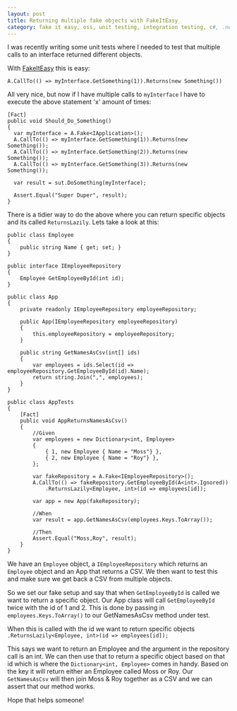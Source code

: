 ```yaml
---
layout: post
title: Returning multiple fake objects with FakeItEasy
category: fake it easy, oss, unit testing, integration testing, c#, .net
---
```

I was recently writing some unit tests where I needed to test that multiple calls to an interface returned different objects.  

With [FakeItEasy][2] this is easy:

    A.CallTo(() => myInterface.GetSomething(1)).Returns(new Something())

All very nice, but now if I have multiple calls to `myInterface` I have to execute the above statement 'x' amount of times:

    [Fact]
    public void Should_Do_Something()
    {
      var myInterface = A.Fake<IApplication>();
      A.CallTo(() => myInterface.GetSomething(1)).Returns(new Something());
      A.CallTo(() => myInterface.GetSomething(2)).Returns(new Something());
      A.CallTo(() => myInterface.GetSomething(3)).Returns(new Something());
      
      var result = sut.DoSomething(myInterface);
      
      Assert.Equal("Super Duper", result);
    }
<!--excerpt-->

There is a tidier way to do the above where you can return specific objects and its called `ReturnsLazily`.  Lets take a look at this:


    public class Employee
    {
        public string Name { get; set; }
    }

    public interface IEmployeeRepository
    {
        Employee GetEmployeeById(int id);
    }

    public class App
    {
        private readonly IEmployeeRepository employeeRepository;

        public App(IEmployeeRepository employeeRepository)
        {
            this.employeeRepository = employeeRepository;
        }

        public string GetNamesAsCsv(int[] ids)
        {
            var employees = ids.Select(id => employeeRepository.GetEmployeeById(id).Name);
            return string.Join(",", employees);
        }
    }

    public class AppTests
    {
        [Fact]
        public void AppReturnsNamesAsCsv()
        {
            //Given
            var employees = new Dictionary<int, Employee>
            {
                { 1, new Employee { Name = "Moss"} },
                { 2, new Employee { Name = "Roy"} },
            };

            var fakeRepository = A.Fake<IEmployeeRepository>();
            A.CallTo(() => fakeRepository.GetEmployeeById(A<int>.Ignored))
                .ReturnsLazily<Employee, int>(id => employees[id]);

            var app = new App(fakeRepository);

            //When
            var result = app.GetNamesAsCsv(employees.Keys.ToArray());

            //Then
            Assert.Equal("Moss,Roy", result);
        }
    }

We have an `Employee` object, a `IEmployeeRepository` which returns an `Employee` object and an App that returns a CSV.  We then want to test this and make sure we get back a CSV from multiple objects.

So we set our fake setup and say that when `GetEmployeeById` is called we want to return a specific object.  Our App class will call `GetEmployeeById` twice with the id of 1 and 2.  This is done by passing in `employees.Keys.ToArray()` to our GetNamesAsCsv method under test. 

When this is called with the id we want to return specific objects `.ReturnsLazily<Employee, int>(id => employees[id]);`

This says we want to return an Employee and the argument in the repository call is an int.  We can then use that to return a specific object based on that id which is where the `Dictionary<int, Employee>` comes in handy.  Based on the key it will return either an Employee called Moss or Roy.  Our `GetNamesAsCsv` will then join Moss & Roy together as a CSV and we can assert that our method works.

Hope that helps someone!

[1]: http://blog.jonathanchannon.com/2013/09/11/comparing-object-instances-with-fakeiteasy/
[2]: https://github.com/FakeItEasy/FakeItEasy
